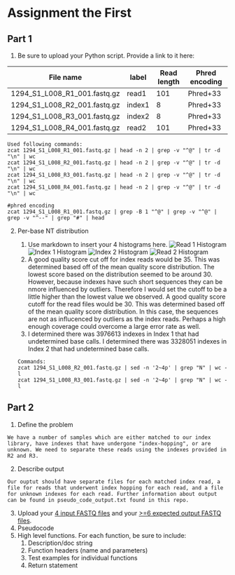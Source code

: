 # Assignment the First

## Part 1
1. Be sure to upload your Python script. Provide a link to it here:

| File name | label | Read length | Phred encoding |
|---|---|---|---|
| 1294_S1_L008_R1_001.fastq.gz | read1 | 101 | Phred+33 |
| 1294_S1_L008_R2_001.fastq.gz | index1 | 8 | Phred+33 |
| 1294_S1_L008_R3_001.fastq.gz | index2 | 8 | Phred+33 |
| 1294_S1_L008_R4_001.fastq.gz | read2 | 101 | Phred+33 |
 
```
Used following commands: 
zcat 1294_S1_L008_R1_001.fastq.gz | head -n 2 | grep -v "^@" | tr -d "\n" | wc
zcat 1294_S1_L008_R2_001.fastq.gz | head -n 2 | grep -v "^@" | tr -d "\n" | wc
zcat 1294_S1_L008_R3_001.fastq.gz | head -n 2 | grep -v "^@" | tr -d "\n" | wc
zcat 1294_S1_L008_R4_001.fastq.gz | head -n 2 | grep -v "^@" | tr -d "\n" | wc

#phred encoding 
zcat 1294_S1_L008_R1_001.fastq.gz | grep -B 1 "^@" | grep -v "^@" | grep -v "^--" | grep "#" | head 
```

2. Per-base NT distribution
    1. Use markdown to insert your 4 histograms here.
    ![Read 1 Histogram](read1_file.png)
    ![Index 1 Histogram](index1_file.png)
    ![Index 2 Histogram](index2_file.png)
    ![Read 2 Histogram](read2_file.png)
    2. A good quality score cut off for index reads would be 35. This was determined based off of the mean quality score distribution. The lowest score based on the distribution seemed to be around 30. However, because indexes have such short sequences they can be nmore influenced by outliers. Therefore I would set the cutoff to be a little higher than the lowest value we observed. A good quality score cutoff for the read files would be 30. This was determined based off of the mean quality score distribution. In this case, the sequences are not as influcenced by outliers as the index reads. Perhaps a high enough coverage could overcome a large error rate as well. 
    3. I determined there was 3976613 indexes in Index 1 that had undetermined base calls. I determined there was 3328051 indexes in Index 2 that had undetermined base calls.

    ```
    Commands: 
    zcat 1294_S1_L008_R2_001.fastq.gz | sed -n '2~4p' | grep "N" | wc -l
    zcat 1294_S1_L008_R3_001.fastq.gz | sed -n '2~4p' | grep "N" | wc -l
     ```

    
## Part 2
1. Define the problem
```
We have a number of samples which are either matched to our index library, have indexes that have undergone "index-hopping", or are unknown. We need to separate these reads using the indexes provided in R2 and R3. 
```
2. Describe output
```
Our ouptut should have separate files for each matched index read, a file for reads that underwent index hopping for each read, and a file for unknown indexes for each read. Further information about output can be found in pseudo_code_output.txt found in this repo. 
```
3. Upload your [4 input FASTQ files](../TEST-input_FASTQ) and your [>=6 expected output FASTQ files](../TEST-output_FASTQ).
4. Pseudocode
5. High level functions. For each function, be sure to include:
    1. Description/doc string
    2. Function headers (name and parameters)
    3. Test examples for individual functions
    4. Return statement
